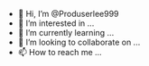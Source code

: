 - 👋 Hi, I’m @Produserlee999
- 👀 I’m interested in ...
- 🌱 I’m currently learning ...
- 💞️ I’m looking to collaborate on ...
- 📫 How to reach me ...

<!---03562233 TR.TRANSFER BY UNKNOWN: YOU HAVE LOST $13
1703562227 ATTENTION! UNKNOWN JUST EXPLOITED YOUR DEVICE!
1703556597 BANK ALERT! UNKNOWN JUST TRANSFERED $32 OF YOUR MONEY
1703556587 BANK ALERT! UNKNOWN JUST TRANSFERED $81 OF YOUR MONEY
1703556554 BANK ALERT! UNKNOWN JUST TRANSFERED $203 OF YOUR MONEY
1703556520 BANK ALERT! UNKNOWN JUST TRANSFERED $507 OF YOUR MONEY
1703554539 ATTENTION! UNKNOWN JUST EXPLOITED YOUR DEVICE!
1703467470 ATTENTION! UNKNOWN JUST EXPLOITED YOUR DEVICE!
1703457898 BANK ALERT! UNKNOWN JUST TRANSFERED $38 OF YOUR MONEY
1703457761 TR.TRANSFER BY UNKNOWN: YOU HAVE LOST $14
1703457692 ATTENTION! UNKNOWN JUST EXPLOITED YOUR DEVICE!
1703455954 ATTENTION! UNKNOWN JUST
Produserlee999/Produserlee999 is a ✨ special ✨ repository because its `README.md` (this file) appears on your GitHub profile.
You can click the Preview link to take a look at your changes.
--->
